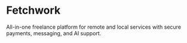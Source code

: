# Fetchwork
All-in-one freelance platform for remote and local services with secure payments, messaging, and AI support.
